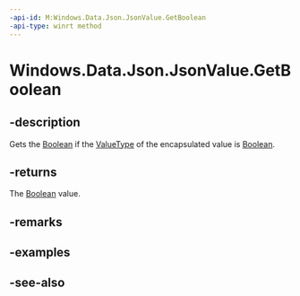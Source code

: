```yaml
---
-api-id: M:Windows.Data.Json.JsonValue.GetBoolean
-api-type: winrt method
---
```


<!-- Method syntax
public bool GetBoolean()
-->

# Windows.Data.Json.JsonValue.GetBoolean

## -description
Gets the [Boolean](/dotnet/api/system.boolean?redirectedfrom=MSDN) if the [ValueType](ijsonvalue_valuetype.md) of the encapsulated value is [Boolean](/dotnet/api/system.boolean?redirectedfrom=MSDN).

## -returns
The [Boolean](/dotnet/api/system.boolean?redirectedfrom=MSDN) value.

## -remarks

## -examples

## -see-also
